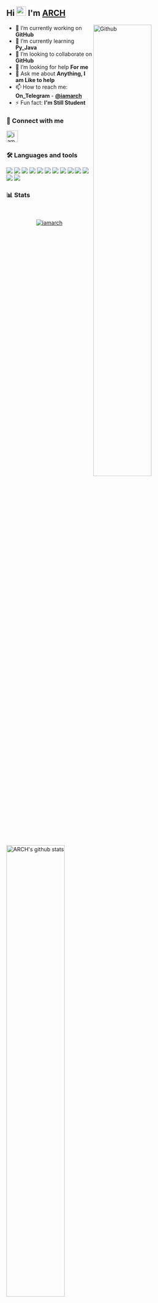 ## Hi <img src="https://raw.githubusercontent.com/MartinHeinz/MartinHeinz/master/wave.gif" width="25px"> I'm [ARCH](https://github.com/iamarch)

<img width="55%" align="right" alt="Github" src="https://raw.githubusercontent.com/onimur/.github/master/.resources/git-header.svg" /> 
  
- 🔭 I’m currently working on **GitHub**
- 🌱 I’m currently learning **Py_Java**
- 👯 I’m looking to collaborate on **GitHub**
- 🤔 I’m looking for help **For me**
- 💬 Ask me about **Anything, I am Like to help**
- 📫 How to reach me: **On_Telegram** - [**@iamarch**](https://telegram.me/iamarch)
- ⚡ Fun fact:  **I'm Still Student**
  
### 🔗 Connect with me
<!-- png icons from https://iconscout.com/ -->
<a href="https://telegram.me/iamarch" target="blank"><img align="center" src="https://telegra.ph/file/26d2289b53f2b5f183a49.png" alt="iamarch" height="30" width="30" /></a>

### 🛠️ Languages and tools
<a href="https://www.arduino.cc"><img src="https://img.icons8.com/fluency/48/000000/arduino.png"/></a>
<a href="https://aws.amazon.com"><img src="https://img.icons8.com/color/48/000000/amazon-web-services.png"/></a>
<a href="https://azure.microsoft.com/"><img src="https://img.icons8.com/fluency/48/000000/azure-1.png"/></a>
<a href="https://www.gnu.org/software/bash"><img src="https://img.icons8.com/plasticine/48/000000/bash.png"/></a>
<a href="https://www.docker.com"><img src="https://img.icons8.com/fluency/50/000000/docker.png"/></a>
<a href="https://cloud.google.com"><img src="https://img.icons8.com/fluency/48/000000/google-cloud.png"/></a>
<a href="https://heroku.com"><img src="https://img.icons8.com/color/48/000000/heroku.png"/></a>
<a href="https://www.w3.org/html"><img src="https://img.icons8.com/color/48/000000/html-5--v1.png"/></a>
<a href="https://www.linux.org"><img src="https://img.icons8.com/color/48/000000/linux--v1.png"/></a>
<a href="https://www.mongodb.com"><img src="https://img.icons8.com/color/48/000000/mongodb.png"/></a>
<a href="https://www.postgresql.org"><img src="https://img.icons8.com/color/48/000000/postgreesql.png"/></a>
<a href="https://www.python.org"><img src="https://img.icons8.com/color/48/000000/python--v1.png"/></a>
<a href="https://redis.io"><img src="https://img.icons8.com/color/48/000000/redis.png"/></a>

### 📊 Stats
<p>
  <a href="https://github.com/iamarch/handle-path-oz">
    <img width="55%" align="Left" alt="ARCH's github stats" src="https://github-readme-stats.vercel.app/api?username=iamarch&show_icons=true&hide_border=true" />
  </a>
  <br>
<p align="center"> <a href="https://github.com/iamarch"><img src="https://github-profile-trophy.vercel.app/?username=iamarch&theme=radical&row=1&no-frame=true&no-bg=true" alt="iamarch" /></a> </p>


